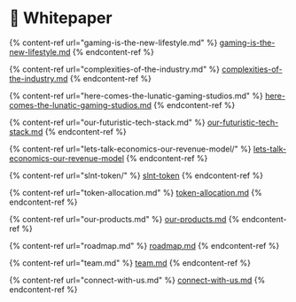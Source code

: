 # 👋 Whitepaper

{% content-ref url="gaming-is-the-new-lifestyle.md" %}
[gaming-is-the-new-lifestyle.md](gaming-is-the-new-lifestyle.md)
{% endcontent-ref %}

{% content-ref url="complexities-of-the-industry.md" %}
[complexities-of-the-industry.md](complexities-of-the-industry.md)
{% endcontent-ref %}

{% content-ref url="here-comes-the-lunatic-gaming-studios.md" %}
[here-comes-the-lunatic-gaming-studios.md](here-comes-the-lunatic-gaming-studios.md)
{% endcontent-ref %}

{% content-ref url="our-futuristic-tech-stack.md" %}
[our-futuristic-tech-stack.md](our-futuristic-tech-stack.md)
{% endcontent-ref %}

{% content-ref url="lets-talk-economics-our-revenue-model/" %}
[lets-talk-economics-our-revenue-model](lets-talk-economics-our-revenue-model/)
{% endcontent-ref %}

{% content-ref url="slnt-token/" %}
[slnt-token](slnt-token/)
{% endcontent-ref %}

{% content-ref url="token-allocation.md" %}
[token-allocation.md](token-allocation.md)
{% endcontent-ref %}

{% content-ref url="our-products.md" %}
[our-products.md](our-products.md)
{% endcontent-ref %}

{% content-ref url="roadmap.md" %}
[roadmap.md](roadmap.md)
{% endcontent-ref %}

{% content-ref url="team.md" %}
[team.md](team.md)
{% endcontent-ref %}

{% content-ref url="connect-with-us.md" %}
[connect-with-us.md](connect-with-us.md)
{% endcontent-ref %}
